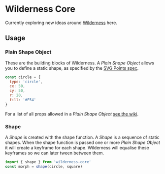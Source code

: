 # Wilderness Core

Currently exploring new ideas around
[Wilderness](https://github.com/colinmeinke/wilderness) here.

## Usage

### Plain Shape Object

These are the building blocks of Wilderness.
A *Plain Shape Object* allows you to define a static shape,
as specified by the
[SVG Points spec](https://github.com/colinmeinke/svg-points#svg-points).

```js
const circle = {
  type: 'circle',
  cx: 50,
  cy: 50,
  r: 20,
  fill: '#E54'
}
```

For a list of all props allowed in a *Plain Shape Object*
[see the wiki](https://github.com/colinmeinke/wilderness-core/wiki/Plain-Shape-Object).

### Shape

A *Shape* is created with the shape function.
A *Shape* is a sequence of static shapes.
When the shape function is passed one or more *Plain Shape Object*
it will create a keyframe for each shape. Wilderness will equalise
these keyframes so we can later tween between them.

```js
import { shape } from 'wilderness-core'
const morph = shape(circle, square)
```
